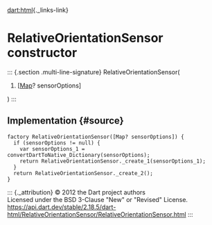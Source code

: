 [dart:html](../../dart-html/dart-html-library){._links-link}

RelativeOrientationSensor constructor
=====================================

::: {.section .multi-line-signature}
RelativeOrientationSensor(

1.  \[[Map](../../dart-core/map-class)? sensorOptions\]

)
:::

Implementation {#source}
--------------

``` {.language-dart data-language="dart"}
factory RelativeOrientationSensor([Map? sensorOptions]) {
  if (sensorOptions != null) {
    var sensorOptions_1 = convertDartToNative_Dictionary(sensorOptions);
    return RelativeOrientationSensor._create_1(sensorOptions_1);
  }
  return RelativeOrientationSensor._create_2();
}
```

::: {._attribution}
© 2012 the Dart project authors\
Licensed under the BSD 3-Clause \"New\" or \"Revised\" License.\
<https://api.dart.dev/stable/2.18.5/dart-html/RelativeOrientationSensor/RelativeOrientationSensor.html>
:::
